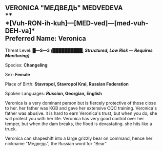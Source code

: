 
<div id="veronica-медведь-medvedeva" style="page-break-before: always;">
  <h2>
    VERONICA "МЕДВЕДЬ" MEDVEDEVA<br>
    **
    <br>*[Vuh-RON-ih-kuh]—[MED-ved]—[med-vuh-DEH-va]*
    <br>Preferred Name: Veronica
  </h2>
  
Threat Level: **█—S—3 *(██████████, Structured, Low Risk — Requires Monitoring)***

  
Species: **Changeling**

  
Sex: **Female**

  
  
Place of Birth: **Stavropol, Stavropol Krai, Russian Federation**

  
Spoken Languages: ***Russian*, Georgian, English**

  
Veronica is a very dominant person but is fiercely protective of those close to her. her father was KGB and gave her extensive CQC training. Veronica's father was abusive. it is hard to earn Veronica's trust, but when you do, she will protect you with her life. Veronica has very good control over her temper, but when the dam breaks, the flood is devastating. she hits like a truck.

Veronica can shapeshift into a large grizzly bear on command, hence her nickname "Медведь", the Russian word for "Bear"

</div>